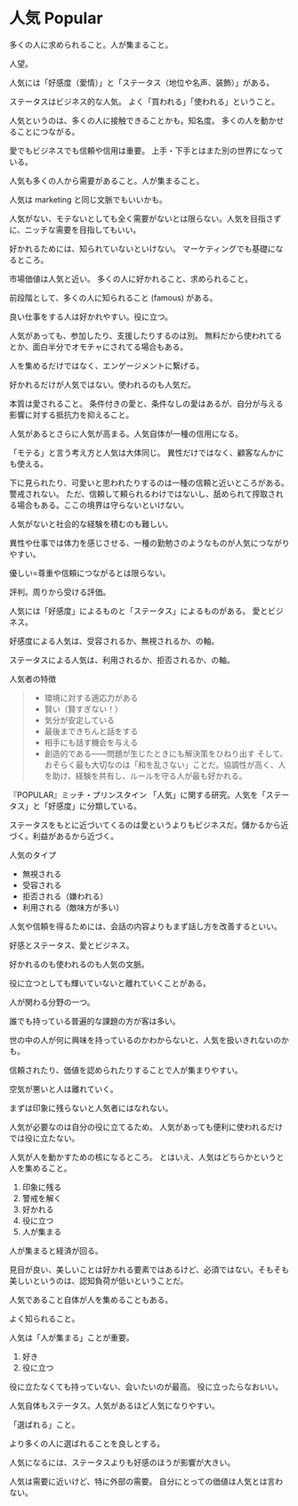 # 人気 Popular

多くの人に求められること。人が集まること。

人望。

人気には「好感度（愛情）」と「ステータス（地位や名声、装飾）」がある。

ステータスはビジネス的な人気。
よく「買われる」「使われる」ということ。

人気というのは、多くの人に接触できることかも。知名度。
多くの人を動かせることにつながる。

愛でもビジネスでも信頼や信用は重要。
上手・下手とはまた別の世界になっている。

人気も多くの人から需要があること。人が集まること。

人気は marketing と同じ文脈でもいいかも。

人気がない、モテないとしても全く需要がないとは限らない。人気を目指さずに、ニッチな需要を目指してもいい。

好かれるためには、知られていないといけない。
マーケティングでも基礎になるところ。

市場価値は人気と近い。
多くの人に好かれること、求められること。

前段階として、多くの人に知られること (famous) がある。

良い仕事をする人は好かれやすい。役に立つ。

人気があっても、参加したり、支援したりするのは別。
無料だから使われてるとか、面白半分でオモチャにされてる場合もある。

人を集めるだけではなく、エンゲージメントに繋げる。

好かれるだけが人気ではない。使われるのも人気だ。

本質は愛されること。
条件付きの愛と、条件なしの愛はあるが、自分が与える影響に対する抵抗力を抑えること。

人気があるとさらに人気が高まる。人気自体が一種の信用になる。

「モテる」と言う考え方と人気は大体同じ。
異性だけではなく、顧客なんかにも使える。

下に見られたり、可愛いと思われたりするのは一種の信頼と近いところがある。警戒されない。
ただ、信頼して頼られるわけではないし、舐められて搾取される場合もある。ここの境界は守らないといけない。

人気がないと社会的な経験を積むのも難しい。

異性や仕事では体力を感じさせる、一種の勤勉さのようなものが人気につながりやすい。

優しい=尊重や信頼につながるとは限らない。

評判。周りから受ける評価。

人気には「好感度」によるものと「ステータス」によるものがある。
愛とビジネス。

好感度による人気は、受容されるか、無視されるか、の軸。

ステータスによる人気は、利用されるか、拒否されるか、の軸。

人気者の特徴

> - 環境に対する適応力がある
> - 賢い（賢すぎない！）
> - 気分が安定している
> - 最後まできちんと話をする
> - 相手にも話す機会を与える
> - 創造的である——問題が生じたときにも解決策をひねり出す
>   そして、おそらく最も大切なのは「和を乱さない」ことだ。協調性が高く、人を助け、経験を共有し、ルールを守る人が最も好かれる。

『POPULAR』ミッチ・プリンスタイン
「人気」に関する研究。人気を「ステータス」と「好感度」に分類している。

ステータスをもとに近づいてくるのは愛というよりもビジネスだ。儲かるから近づく。利益があるから近づく。

人気のタイプ

- 無視される
- 受容される
- 拒否される（嫌われる）
- 利用される（敵味方が多い）

人気や信頼を得るためには、会話の内容よりもまず話し方を改善するといい。

好感とステータス、愛とビジネス。

好かれるのも使われるのも人気の文脈。

役に立つとしても輝いていないと離れていくことがある。

人が関わる分野の一つ。

誰でも持っている普遍的な課題の方が客は多い。

世の中の人が何に興味を持っているのかわからないと、人気を扱いきれないのかも。

信頼されたり、価値を認められたりすることで人が集まりやすい。

空気が悪いと人は離れていく。

まずは印象に残らないと人気者にはなれない。

人気が必要なのは自分の役に立てるため。
人気があっても便利に使われるだけでは役に立たない。

人気が人を動かすための核になるところ。
とはいえ、人気はどちらかというと人を集めること。

1. 印象に残る
2. 警戒を解く
3. 好かれる
4. 役に立つ
5. 人が集まる

人が集まると経済が回る。

見目が良い、美しいことは好かれる要素ではあるけど、必須ではない。そもそも美しいというのは、認知負荷が低いということだ。

人気であること自体が人を集めることもある。

よく知られること。

人気は「人が集まる」ことが重要。

1. 好き
2. 役に立つ

役に立たなくても持っていない、会いたいのが最高。
役に立ったらなおいい。

人気自体もステータス。人気があるほど人気になりやすい。

「選ばれる」こと。

より多くの人に選ばれることを良しとする。

人気になるには、ステータスよりも好感のほうが影響が大きい。

人気は需要に近いけど、特に外部の需要。
自分にとっての価値は人気とは言わない。
